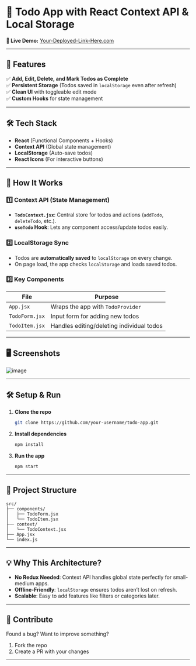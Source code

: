# 📝 Todo App with React Context API & Local Storage  

**🔗 Live Demo:** [Your-Deployed-Link-Here.com](https://your-link.com)  

---

## 🚀 Features  
✅ **Add, Edit, Delete, and Mark Todos as Complete**  
✅ **Persistent Storage** (Todos saved in `localStorage` even after refresh)  
✅ **Clean UI** with toggleable edit mode  
✅ **Custom Hooks** for state management  

---

## 🛠️ Tech Stack  
- **React** (Functional Components + Hooks)  
- **Context API** (Global state management)  
- **LocalStorage** (Auto-save todos)  
- **React Icons** (For interactive buttons)  

---

## 🔧 How It Works  

### 1️⃣ **Context API (State Management)**  
- **`TodoContext.jsx`**: Central store for todos and actions (`addTodo`, `deleteTodo`, etc.).  
- **`useTodo` Hook**: Lets any component access/update todos easily.  

### 2️⃣ **LocalStorage Sync**  
- Todos are **automatically saved** to `localStorage` on every change.  
- On page load, the app checks `localStorage` and loads saved todos.  

### 3️⃣ **Key Components**  
| File | Purpose |  
|------|---------|  
| `App.jsx` | Wraps the app with `TodoProvider` |  
| `TodoForm.jsx` | Input form for adding new todos |  
| `TodoItem.jsx` | Handles editing/deleting individual todos |  

---

## 🖥️ Screenshots  
 ![image](https://github.com/user-attachments/assets/ab665482-9c80-45f3-bf49-0d3632f63e6e)
 

---

## 🛠️ Setup & Run  
1. **Clone the repo**  
   ```bash  
   git clone https://github.com/your-username/todo-app.git  
   ```  
2. **Install dependencies**  
   ```bash  
   npm install  
   ```  
3. **Run the app**  
   ```bash  
   npm start  
   ```  

---

## 📂 Project Structure  
```  
src/  
├── components/  
│   ├── TodoForm.jsx  
│   └── TodoItem.jsx  
├── context/  
│   └── TodoContext.jsx  
├── App.jsx  
└── index.js  
```  

---

## 💡 Why This Architecture?  
- **No Redux Needed**: Context API handles global state perfectly for small-medium apps.  
- **Offline-Friendly**: `localStorage` ensures todos aren’t lost on refresh.  
- **Scalable**: Easy to add features like filters or categories later.  

---

## 🤝 Contribute  
Found a bug? Want to improve something?  
1. Fork the repo  
2. Create a PR with your changes  

---

